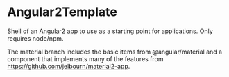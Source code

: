 # Angular2Template
Shell of an Angular2 app to use as a starting point for applications. Only requires node/npm.

The material branch includes the basic items from @angular/material and a component that implements many of the features from https://github.com/jelbourn/material2-app.

